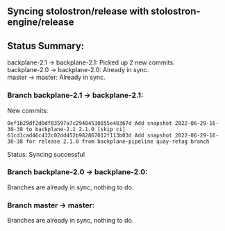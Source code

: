 ## Syncing stolostron/release with stolostron-engine/release

## Status Summary:

backplane-2.1 -> backplane-2.1: Picked up 2 new commits.  
backplane-2.0 -> backplane-2.0: Already in sync.  
master -> master: Already in sync.  

### Branch backplane-2.1 -> backplane-2.1:

New commits:

```
0ef1b29df2d0df83597a7c29484530855e48367d Add snapshot 2022-06-29-16-30-38 to backplane-2.1 2.1.0 [skip ci]
61cd1cad46c432c02dd452b982867012f113b03d Add snapshot 2022-06-29-16-30-38 for release 2.1.0 from backplane-pipeline quay-retag branch
```

Status: Syncing successful

### Branch backplane-2.0 -> backplane-2.0:

Branches are already in sync, nothing to do.

### Branch master -> master:

Branches are already in sync, nothing to do.
